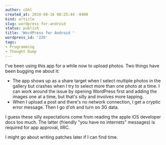 ```yaml
---
author: cbhl
created_at: 2010-08-16 08:25:44 -0400
kind: article
slug: wordpress-for-android
status: publish
title: 'WordPress for Android '
wordpress_id: '226'
tags:
- Programming
- Thought Dump
---
```


I've been using this app for a while now to upload photos. Two things
have been bugging me about it:

-   The app shows up as a share target when I select multiple photos in
    the gallery but crashes when I try to select more than one photo at
    a time. I can work around the issue by opening WordPress first and
    adding the images one at a time, but that's silly and involves more
    tapping.
-   When I upload a post and there's no network connection, I get a
    cryptic error message. Then I go d'oh and turn on 3G data.

I guess these silly expectations come from reading the apple iOS
developer docs too much. The latter (friendly "you have no internets"
messages) is required for app approval, IIRC.

I might go about writing patches later if I can find time.
